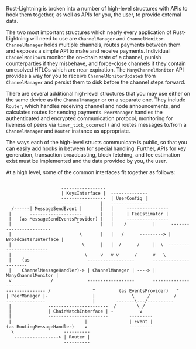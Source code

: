 Rust-Lightning is broken into a number of high-level structures with APIs to hook them
together, as well as APIs for you, the user, to provide external data.

The two most important structures which nearly every application of Rust-Lightning will
need to use are `ChannelManager` and `ChannelMonitor`. `ChannelManager` holds multiple
channels, routes payments between them and exposes a simple API to make and receive
payments. Individual `ChannelMonitor`s monitor the on-chain state of a channel, punish
counterparties if they misbehave, and force-close channels if they contain unresolved
HTLCs which are near expiration. The `ManyChannelMonitor` API provides a way for you to
receive `ChannelMonitorUpdate`s from `ChannelManager` and persist them to disk before the
channel steps forward.

There are several additional high-level structures that you may use either on the same
device as the `ChannelManager` or on a separate one. They include `Router`, which handles
receiving channel and node announcements, and calculates routes for sending payments.
`PeerManager` handles the authenticated and encrypted communication protocol, monitoring
for liveness of peers via `timer_tick_occured()` and routes messages to/from a
`ChannelManager` and `Router` instance as appropriate.

The ways each of the high-level structs communicate is public, so that you can easily add
hooks in between for special handling. Further, APIs for key generation, transaction
broadcasting, block fetching, and fee estimation exist must be implemented and the data
provided by you, the user.

At a high level, some of the common interfaces fit together as follows:


```

                     -----------------
                     | KeysInterface |  --------------
                     -----------------  | UserConfig |
         --------------------       |   --------------
  /------| MessageSendEvent |       |   |     ----------------
 |       --------------------       |   |     | FeeEstimator |
 |   (as MessageSendEventsProvider) |   |     ----------------
 |                         ^        |   |    /          |      ------------------------
 |                          \       |   |   /      ---------> | BroadcasterInterface |
 |                           \      |   |  /      /     |  \  ------------------------
 |                            \     v   v v      /      v   \
 |    (as                      ------------------       ----------------------
 |    ChannelMessageHandler)-> | ChannelManager | ----> | ManyChannelMonitor |
 v               /             ------------------       ----------------------
--------------- /                ^         (as EventsProvider)   ^
| PeerManager |-                 |              \     /         /
---------------                  |        -------\---/----------
 |              -----------------------  /        \ /
 |              | ChainWatchInterface | -          v
 |              -----------------------        ---------
 |                            |                | Event |
(as RoutingMessageHandler)    v                ---------
  \                   ----------
   -----------------> | Router |
                      ----------
```
